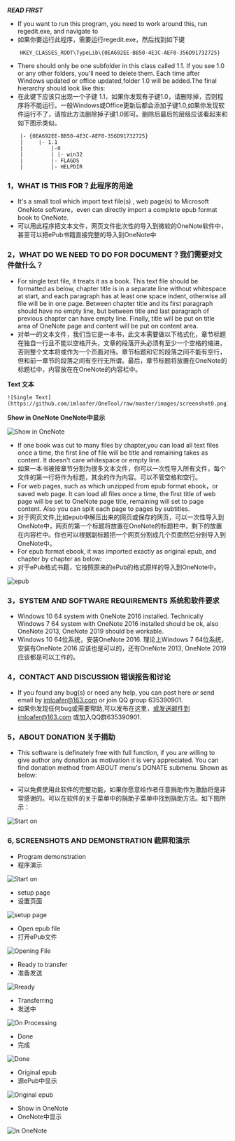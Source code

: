  ***READ FIRST***

* If you want to run this program, you need to work around this, run regedit.exe, and navigate to
* 如果你要运行此程序，需要运行regedit.exe，然后找到如下键
```
    HKEY_CLASSES_ROOT\TypeLib\{0EA692EE-BB50-4E3C-AEF0-356D91732725}
```
* There should only be one subfolder in this class called 1.1. If you see 1.0 or any other folders, you'll need to delete them. Each time after Windows updated or office updated,folder 1.0 will be added.The final hierarchy should look like this:
* 在此键下应该只出现一个子键 1.1，如果你发现有子键1.0，请删除掉，否则程序将不能运行。一般Windows或Office更新后都会添加子键1.0,如果你发现软件运行不了，请按此方法删除掉子键1.0即可。删除后最后的层级应该看起来和如下图示类似。
```
    |- {0EA692EE-BB50-4E3C-AEF0-356D91732725}
    |     |- 1.1
    |         |-0
    |         | |- win32
    |         |- FLAGDS
    |         |- HELPDIR
```

### 1，WHAT IS THIS FOR？此程序的用途

* It's a small tool which import text file(s) , web page(s) to Microsoft OneNote software，even can directly import a complete epub format book to OneNote.
* 可以用此程序把文本文件，网页文件批次性的导入到微软的OneNote软件中，甚至可以把ePub书籍直接完整的导入到OneNote中

### 2，WHAT DO WE NEED TO DO FOR DOCUMENT？我们需要对文件做什么？

* For single text file, it treats it as a book. This text file should be formatted as below, chapter title is in a separate line without whitespace at start, and each paragraph has at least one space indent, otherwise all file will be in one page. Between chapter title and its first paragraph should have no empty line, but between title and last paragraph of previous chapter can have empty line. Finally, title will be put on title area of OneNote page and content will be put on content area.
* 对单一的文本文件，我们当它是一本书，此文本需要做以下格式化，章节标题在独自一行且不能以空格开头，文章的段落开头必须有至少一个空格的缩进，否则整个文本将或作为一个页面对待。章节标题和它的段落之间不能有空行，但和前一章节的段落之间有空行无所谓。最后，章节标题将放置在OneNote的标题栏中，内容放在在OneNote的内容栏中。

**Text 文本**

	![Single Text](https://github.com/imloafer/OneTool/raw/master/images/screenshot0.png)

**Show in OneNote OneNote中显示**

![Show in OneNote](https://github.com/imloafer/OneTool/raw/master/images/screenshot9.png)
* If one book was cut to many files by chapter,you can load all text files once a time, the first line of file will be title and remaining takes as content. It doesn't care whitespace or empty line.
* 如果一本书被按章节分割为很多文本文件，你可以一次性导入所有文件，每个文件的第一行将作为标题，其余的作为内容。可以不管空格和空行。
* For web pages, such as which unzipped from epub format ebook，or saved web page. It can load all files once a time, the first title of web page will be set to OneNote page title, remaining will set to page content. Also you can split each page to pages by subtitles.
* 对于网页文件,比如epub中解压出来的网页或保存的网页，可以一次性导入到OneNote中，网页的第一个标题将放置在OneNote的标题栏中，剩下的放置在内容栏中。你也可以根据副标题把一个网页分割成几个页面然后分别导入到OneNote中。
* For epub format ebook, it was imported exactly as original epub, and chapter by chapter as below:
* 对于ePub格式书籍，它按照原来的ePub的格式原样的导入到OneNote中。

![epub](https://github.com/imloafer/OneTool/raw/master/images/screenshot7.png)

### 3，SYSTEM AND SOFTWARE REQUIREMENTS 系统和软件要求

* Windows 10  64 system with OneNote 2016 installed. Technically Windows 7 64 system with OneNote 2016 installed should be ok, also OneNote 2013, OneNote 2019 should be workable.
* Windows 10 64位系统，安装OneNote 2016. 理论上Windows 7 64位系统，安装有OneNote 2016 应该也是可以的，还有OneNote 2013, OneNote 2019应该都是可以工作的。


### 4，CONTACT AND DISCUSSION 错误报告和讨论
* If you found any bug(s) or need any help, you can post here or send email by imloafer@163.com or join QQ group 635390901.
* 如果你发现任何bug或需要帮助,可以发布在这里，或发送邮件到imloafer@163.com 或加入QQ群635390901.

### 5，ABOUT DONATION 关于捐助
+ This software is definately free with full function, if you are willing to give author any donation as motivation it is very appreciated. You can find donation method from ABOUT menu's DONATE submenu. Shown as below:
*  可以免费使用此软件的完整功能，如果你愿意给作者任意捐助作为激励将是非常感谢的。可以在软件的关于菜单中的捐助子菜单中找到捐助方法。如下图所示：

![Start on](https://github.com/imloafer/OneTool/raw/master/images/donate.png)

### 6, SCREENSHOTS AND DEMONSTRATION 截屏和演示
* Program demonstration
* 程序演示

![Start on](https://github.com/imloafer/OneTool/raw/master/images/demo.gif)

* setup page
* 设置页面

![setup page](https://github.com/imloafer/OneTool/raw/master/images/setup_01.png)

* Open epub file
* 打开ePub文件

![Opening File](https://github.com/imloafer/OneTool/raw/master/images/screenshot3.png)

* Ready to transfer
* 准备发送

![Rready](https://github.com/imloafer/OneTool/raw/master/images/screenshot4.png)

* Transferring
* 发送中

![On Processing](https://github.com/imloafer/OneTool/raw/master/images/screenshot5.png)

* Done
* 完成

![Done](https://github.com/imloafer/OneTool/raw/master/images/screenshot6.png)

* Original epub
* 源ePub中显示

![Original epub](https://github.com/imloafer/OneTool/raw/master/images/screenshot2.png)

* Show in OneNote
* OneNote中显示

![In OneNote](https://github.com/imloafer/OneTool/raw/master/images/screenshot8.png)
